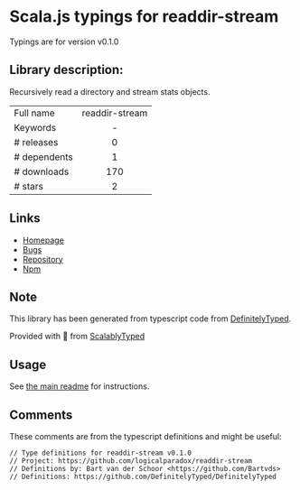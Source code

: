 
# Scala.js typings for readdir-stream

Typings are for version v0.1.0

## Library description:
Recursively read a directory and stream stats objects.

|                    |                 |
| ------------------ | :-------------: |
| Full name          | readdir-stream |
| Keywords           | - |
| # releases         | 0 |
| # dependents       | 1 |
| # downloads        | 170 |
| # stars            | 2 |

## Links
- [Homepage](https://github.com/logicalparadox/readdir-stream#readme)
- [Bugs](https://github.com/logicalparadox/readdir-stream/issues)
- [Repository](https://github.com/logicalparadox/readdir-stream)
- [Npm](https://www.npmjs.com/package/readdir-stream)
    


## Note
This library has been generated from typescript code from [DefinitelyTyped](https://definitelytyped.org).

Provided with :purple_heart: from [ScalablyTyped](https://github.com/oyvindberg/ScalablyTyped)

## Usage
See [the main readme](../../readme.md) for instructions.

## Comments

These comments are from the typescript definitions and might be useful:
```
// Type definitions for readdir-stream v0.1.0
// Project: https://github.com/logicalparadox/readdir-stream
// Definitions by: Bart van der Schoor <https://github.com/Bartvds>
// Definitions: https://github.com/DefinitelyTyped/DefinitelyTyped

```

